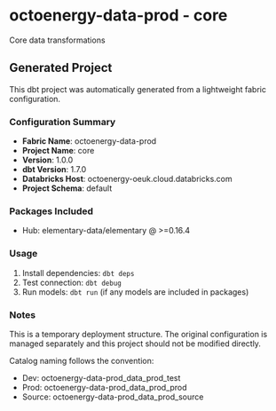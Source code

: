 # octoenergy-data-prod - core

Core data transformations

## Generated Project

This dbt project was automatically generated from a lightweight fabric configuration.

### Configuration Summary

- **Fabric Name**: octoenergy-data-prod
- **Project Name**: core
- **Version**: 1.0.0
- **dbt Version**: 1.7.0
- **Databricks Host**: octoenergy-oeuk.cloud.databricks.com
- **Project Schema**: default

### Packages Included

- Hub: elementary-data/elementary @ >=0.16.4

### Usage

1. Install dependencies: `dbt deps`
2. Test connection: `dbt debug`
3. Run models: `dbt run` (if any models are included in packages)

### Notes

This is a temporary deployment structure. The original configuration is managed
separately and this project should not be modified directly.

Catalog naming follows the convention:
- Dev: octoenergy-data-prod_data_prod_test
- Prod: octoenergy-data-prod_data_prod_prod
- Source: octoenergy-data-prod_data_prod_source
